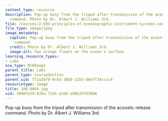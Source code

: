 ```yaml
---
content_type: resource
description: Pop-up buoy from the tripod after transmission of the acoustic release
  command. Photo by Dr. Albert J. Williams 3rd.
file: /courses/2-693-principles-of-oceanographic-instrument-systems-sensors-and-measurements-13-998-spring-2004/3860fe39620a73a5a3d4a96b257638b6_100_0064.jpg
file_type: image/jpeg
image_metadata:
  caption: Pop-up buoy from the tripod after transmission of the acoustic release
    command.
  credit: Photo by Dr. Albert J. Williams 3rd.
  image-alt: Two orange floats on the ocean's surface.
learning_resource_types:
- Labs
ocw_type: OCWImage
parent_title: Labs
parent_type: CourseSection
parent_uid: f72a36f9-0c63-38b0-12b3-8beff34cccc4
resourcetype: Image
title: 100_0064.jpg
uid: 3860fe39-620a-73a5-a3d4-a96b257638b6
---
```

Pop-up buoy from the tripod after transmission of the acoustic release command. Photo by Dr. Albert J. Williams 3rd.

